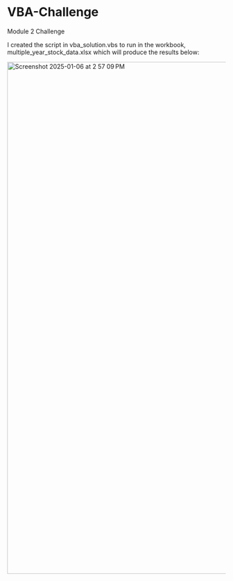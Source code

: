 # VBA-Challenge
Module 2 Challenge

I created the script in vba_solution.vbs to run in the workbook, multiple_year_stock_data.xlsx which will produce the results below:


<img width="1180" alt="Screenshot 2025-01-06 at 2 57 09 PM" src="https://github.com/user-attachments/assets/d7c59691-2aad-4f0c-9490-f71d124668de" />


